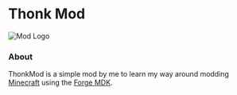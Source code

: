 # Thonk Mod
![Mod Logo](https://github.com/TechnoShip123/ThonkMod/blob/master/src/main/resources/logo.png)

### About
ThonkMod is a simple mod by me to learn my way around modding [Minecraft](https://minecraft.net/) using
the [Forge MDK](https://files.minecraftforge.net/net/minecraftforge/forge/).

